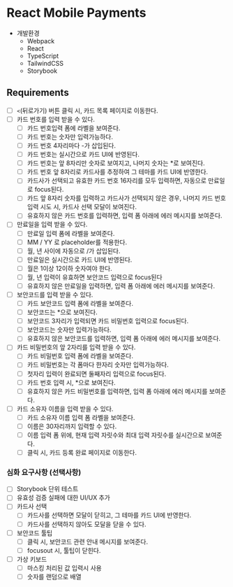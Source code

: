 # React Mobile Payments

- 개발환경
  - Webpack
  - React
  - TypeScript
  - TailwindCSS
  - Storybook

## Requirements

- [ ] `<`(뒤로가기) 버튼 클릭 시, 카드 목록 페이지로 이동한다.
- [ ] 카드 번호를 입력 받을 수 있다.
  - [ ] 카드 번호입력 폼에 라벨을 보여준다.
  - [ ] 카드 번호는 숫자만 입력가능하다.
  - [ ] 카드 번호 4자리마다 -가 삽입된다.
  - [ ] 카드 번호는 실시간으로 카드 UI에 반영된다.
  - [ ] 카드 번호는 앞 8자리만 숫자로 보여지고, 나머지 숫자는 \*로 보여진다.
  - [ ] 카드 번호 앞 8자리로 카드사를 추정하여 그 테마를 카드 UI에 반영한다.
  - [ ] 카드사가 선택되고 유효한 카드 번호 16자리를 모두 입력하면, 자동으로 만료일로 focus된다.
  - [ ] 카드 앞 8자리 숫자를 입력하고 카드사가 선택되지 않은 경우, 나머지 카드 번호 입력 시도 시, 카드사 선택 모달이 보여진다.
  - [ ] 유효하지 않은 카드 번호를 입력하면, 입력 폼 아래에 에러 메시지를 보여준다.
- [ ] 만료일을 입력 받을 수 있다.
  - [ ] 만료일 입력 폼에 라벨을 보여준다.
  - [ ] MM / YY 로 placeholder를 적용한다.
  - [ ] 월, 년 사이에 자동으로 /가 삽입된다.
  - [ ] 만료일은 실시간으로 카드 UI에 반영된다.
  - [ ] 월은 1이상 12이하 숫자여야 한다.
  - [ ] 월, 년 입력이 유효하면 보안코드 입력으로 focus된다
  - [ ] 유효하지 않은 만료일을 입력하면, 입력 폼 아래에 에러 메시지를 보여준다.
- [ ] 보안코드를 입력 받을 수 있다.
  - [ ] 카드 보안코드 입력 폼에 라벨을 보여준다.
  - [ ] 보안코드는 \*으로 보여진다.
  - [ ] 보안코드 3자리가 입력되면 카드 비밀번호 입력으로 focus된다.
  - [ ] 보안코드는 숫자만 입력가능하다.
  - [ ] 유효하지 않은 보안코드를 입력하면, 입력 폼 아래에 에러 메시지를 보여준다.
- [ ] 카드 비밀번호의 앞 2자리를 입력 받을 수 있다.
  - [ ] 카드 비밀번호 입력 폼에 라벨을 보여준다.
  - [ ] 카드 비밀번호는 각 폼마다 한자리 숫자만 입력가능하다.
  - [ ] 첫자리 입력이 완료되면 둘째자리 입력으로 focus된다.
  - [ ] 카드 번호 입력 시, \*으로 보여진다.
  - [ ] 유효하지 않은 카드 비밀번호를 입력하면, 입력 폼 아래에 에러 메시지를 보여준다.
- [ ] 카드 소유자 이름을 입력 받을 수 있다.
  - [ ] 카드 소유자 이름 입력 폼 라벨을 보여준다.
  - [ ] 이름은 30자리까지 입력할 수 있다.
  - [ ] 이름 입력 폼 위에, 현재 입력 자릿수와 최대 입력 자릿수를 실시간으로 보여준다.
  - [ ] 클릭 시, 카드 등록 완료 페이지로 이동한다.

### 심화 요구사항 (선택사항)

- [ ] Storybook 단위 테스트
- [ ] 유효성 검증 실패에 대한 UI/UX 추가
- [ ] 카드사 선택
  - [ ] 카드사를 선택하면 모달이 닫히고, 그 테마를 카드 UI에 반영한다.
  - [ ] 카드사를 선택하지 않아도 모달을 닫을 수 있다.
- [ ] 보안코드 툴팁
  - [ ] 클릭 시, 보안코드 관련 안내 메시지를 보여준다.
  - [ ] focusout 시, 툴팁이 닫힌다.
- [ ] 가상 키보드
  - [ ] 마스킹 처리된 값 입력시 사용
  - [ ] 숫자를 랜덤으로 배열
